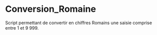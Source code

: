 # Conversion_Romaine
Script permettant de convertir en chiffres Romains une saisie comprise entre 1 et 9 999.
